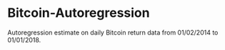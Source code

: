 # Bitcoin-Autoregression
Autoregression estimate on daily Bitcoin return data from 01/02/2014 to 01/01/2018. 
